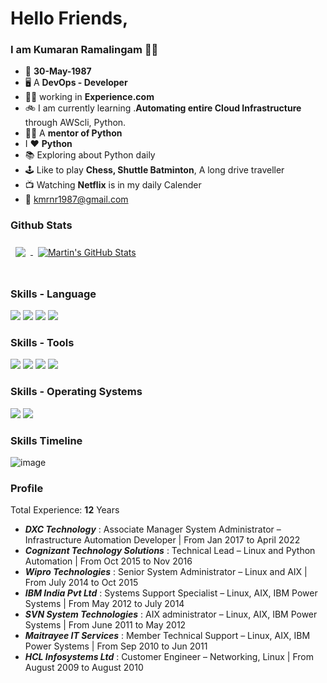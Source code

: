 # Hello Friends,

### I am Kumaran Ramalingam :technologist:

- :birthday: **30-May-1987**
- :desktop_computer: A **DevOps - Developer**
- :man_office_worker: working in **Experience.com**
- :bike: I am currently learning .**Automating entire Cloud Infrastructure** through AWScli, Python.
- :man_teacher: A **mentor of Python**
- I :heart: **Python**
- :books: Exploring about Python daily
- :joystick: Like to play **Chess, Shuttle Batminton**, A long drive traveller
- :tv: Watching **Netflix** is in my daily Calender
- :email: kmrnr1987@gmail.com

### Github Stats
<a href="https://github.com/kumar1987an">
  <img align="center" style="margin:0.5rem" src="https://github-readme-stats.vercel.app/api/top-langs/?username=kumar1987an&show_icons=true&theme=onedark" />
</a>

<a href="https://github.com/kumar1987an">
  <img align="center" style="margin:0.5rem" src="https://github-readme-stats.vercel.app/api?username=kumar1987an&show_icons=true&theme=onedark" alt="Martin's GitHub Stats" />
</a>

<br>
<br>

### Skills - Language

![](https://img.shields.io/badge/Code-Python-success?style=flat&logo=python&logoColor=white)
![](https://img.shields.io/badge/Code-HTML-blue?style=flat&logo=HTML5&logoColor=white)
![](https://img.shields.io/badge/Code-CSS-red?style=flat&logo=CSS3&logoColor=white)
![](https://img.shields.io/badge/Code-Bash-green?style=flat&logo=GNUBash&logoColor=white)

### Skills - Tools

![](https://img.shields.io/badge/VCS-Github-red?style=flat&logo=Github&logoColor=white)
![](https://img.shields.io/badge/IDE-VSCode-success?style=flat&logo=visualstudiocode&logoColor=white)
![](https://img.shields.io/badge/Editor-Vim-informational?style=flat&logo=vim&logoColor=white)
![](https://img.shields.io/badge/Notebook-Jupyter-important?style=flat&logo=jupyter&logoColor=white)

### Skills - Operating Systems

![](https://img.shields.io/badge/OS-AIX-red?style=flat&logo=linux&logoColor=white)
![](https://img.shields.io/badge/OS-Redhat-success?style=flat&logo=redhat&logoColor=white)

### Skills Timeline

![image](https://user-images.githubusercontent.com/37325822/134006304-6dc0f1cf-4393-4143-aa82-95045e09458e.png)

### Profile
Total Experience: **12** Years <br>

- _**DXC Technology**_ : Associate Manager System Administrator – Infrastructure Automation Developer | From Jan 2017 to April 2022
- _**Cognizant Technology Solutions**_ : Technical Lead – Linux and Python Automation | From Oct 2015 to Nov 2016
- _**Wipro Technologies**_ : Senior System Administrator – Linux and AIX | From July 2014 to Oct 2015
- _**IBM India Pvt Ltd**_ : Systems Support Specialist – Linux, AIX, IBM Power Systems | From May 2012 to July 2014
- _**SVN System Technologies**_ : AIX administrator – Linux, AIX, IBM Power Systems | From June 2011 to May 2012
- _**Maitrayee IT Services**_ : Member Technical Support – Linux, AIX, IBM Power Systems | From Sep 2010 to Jun 2011
- _**HCL Infosystems Ltd**_ : Customer Engineer – Networking, Linux | From August 2009 to August 2010

